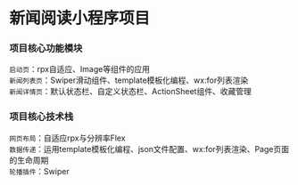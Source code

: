 # 新闻阅读小程序项目

### 项目核心功能模块
`启动页`：rpx自适应、Image等组件的应用<br>
`新闻列表页`：Swiper滑动组件、template模板化编程、wx:for列表渲染<br>
`新闻详情页`：默认状态栏、自定义状态栏、ActionSheet组件、收藏管理<br>


### 项目核心技术栈
`网页布局`：自适应rpx与分辨率Flex<br>
`数据传递`：运用template模板化编程、json文件配置、wx:for列表渲染、Page页面的生命周期<br>
`轮播插件`：Swiper
